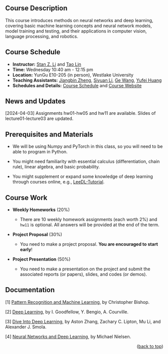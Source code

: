 ##  Course Description

This course introduces methods on neural networks and deep learning, covering basic machine learning concepts and neural network models, model training and testing, and their applications in computer vision, language processing, and robotics.


##  Course Schedule

- **Instructor:** [Stan Z. Li](mailto:stan.zq.li@westlake.edu.cn) and [Tao Lin](mailto:lintao@westlake.edu.cn)
- **Time:** Wednesday 10:40 am - 12:15 pm
- **Location:** YunGu E10-205 (in person), Westlake University
- **Teaching Assistants:** [Jiangbin Zheng](mailto:zhengjiangbin@westlake.edu.cn), [Siyuan Li](mailto:lisiyuan@westlake.edu.cn), [Ge Wang](mailto:wangge@westlake.edu.cn), [Yufei Huang](mailto:huangyufei@westlake.edu.cn)
- **Schedules and Details:** [Course Schedule](./syllabus/Schedule.md) and [Course Website](https://thoracic-feet-9a2.notion.site/Deep-Learning-2024-71a0d28d513d4a14a1d02df7e1037ff7?pvs=4)


## News and Updates

[2024-04-03] Assignments hw01-hw05 and hw11 are available. Slides of lecture01-lecture03 are updated.


## Prerequisites and Materials

- We will be using Numpy and PyTorch in this class, so you will need to be able to program in Python.

- You might need familiarity with essential calculus (differentiation, chain rule), linear algebra, and basic probability.

- You might supplement or expand some knowledge of deep learning through courses online, e.g., [LeeDL-Tutorial](https://github.com/datawhalechina/leedl-tutorial).


## Course Work

- **Weekly Homeworks** (20%)
  - There are 10 weekly homework assignments (each worth 2%) and `hw11` is optional. All answers will be provided at the end of the term.

- **Project Proposal** (30%)
  - You need to make a project proposal. **You are encouraged to start early**!

- **Project Presentation** (50%)
  - You need to make a presentation on the project and submit the associated reports (or papers), slides, and codes (or demos).


## Documentation

[1] [Pattern Recognition and Machine Learning](https://www.microsoft.com/en-us/research/people/cmbishop/prml-book/), by Christopher Bishop.

[2] [Deep Learning](http://www.deeplearningbook.org/), by I. Goodfellow, Y. Bengio, A. Courville.

[3] [Dive Into Deep Learning](http://d2l.ai/), by Aston Zhang, Zachary C. Lipton, Mu Li, and Alexander J. Smola.

[4] [Neural Networks and Deep Learning](http://neuralnetworksanddeeplearning.com/), by Michael Nielsen.

<p align="right">(<a href="#top">back to top</a>)</p>
